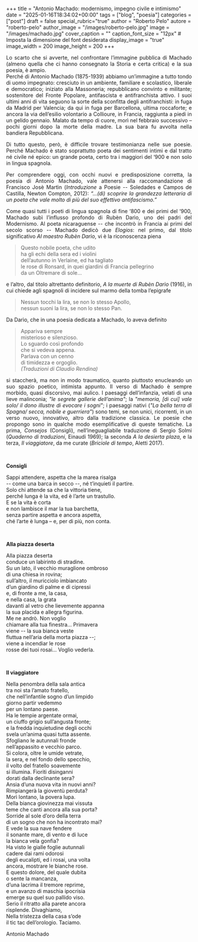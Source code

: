 +++
title = "Antonio Machado: modernismo, impegno civile e intimismo"
date = "2025-01-16T18:34:02+00:00"
tags = ["blog", "poesia"]
categories = ["post"]
draft = false
special_rubric="true"
author = "Roberto Pelo"
autore = "roberto-pelo"
author_image = "/images/roberto-pelo.jpg"
image = "/images/machado.jpg"
cover_caption = ""
caption_font_size = "12px"  # Imposta la dimensione del font desiderata
display_image = "true"
image_width = 200
image_height = 200
+++

<div style="text-align: justify">



Lo scarto che si avverte, nel confrontare l’immagine pubblica di Machado (almeno quella che ci hanno consegnato la Storia e certa critica) e la sua poesia, è ampio.  
Perché di Antonio Machado (1875-1939) abbiamo un’immagine a tutto tondo di uomo impegnato: cresciuto in un ambiente, familiare e scolastico, liberale e democratico; iniziato alla Massoneria; repubblicano convinto e militante; sostenitore del Fronte Popolare, antifascista e antifranchista attivo. I suoi ultimi anni di vita seguono la sorte della sconfitta degli antifranchisti: in fuga da Madrid per Valencia; da qui in fuga per Barcellona, ultima roccaforte; e ancora la via dell’esilio volontario a Collioure, in Francia, raggiunta a piedi in un gelido gennaio. Malato da tempo di cuore, morì nel febbraio successivo – pochi giorni dopo la morte della madre. La sua bara fu avvolta nella bandiera Repubblicana.  

Di tutto questo, però, è difficile trovare testimonianza nelle sue poesie. Perché Machado è stato soprattutto poeta dei sentimenti intimi e dal tratto né civile né epico: un grande poeta, certo tra i maggiori del ‘900 e non solo in lingua spagnola.  

Per comprendere oggi, con occhi nuovi e predisposizione corretta, la poesia di Antonio Machado, vale attenersi alla raccomandazione di Francisco Josè Martìn (*Introduzione* a Poesie -- Soledades e Campos de Castilla, Newton Compton, 2012): *“…(di) scoprire la grandezza letteraria di un poeta che vale molto di più del suo effettivo antifascismo.”*  

Come quasi tutti i poeti di lingua spagnola di fine ‘800 e dei primi del ‘900, Machado subì l’influsso profondo di Rubèn Darìo, uno dei padri del Modernismo. Al poeta nicaraguense -- che incontrò in Francia ai primi del secolo scorso -- Machado dedicò due *Elogios*: nel primo, dal titolo significativo *Al maestro Rubèn Darìo*, vi è la riconoscenza piena  

>Questo nobile poeta, che udito  
ha gli echi della sera ed i violini  
dell’autunno in Verlaine, ed ha tagliato  
le rose di Ronsard, in quei giardini
di Francia pellegrino  
da un Oltremare di sole…  

e l’altro, dal titolo altrettanto definitorio, *A la muerte di Rubèn Darìo* (1916), in cui chiede agli spagnoli di incidere sul marmo della tomba l’epigrafe

>Nessun tocchi la lira, se non lo stesso Apollo,  
nessun suoni la lira, se non lo stesso Pan.

Da Darìo, che in una poesia dedicata a Machado, lo aveva definito

>Appariva sempre  
misterioso e silenzioso.  
Lo sguardo così profondo  
che si vedeva appena.  
Parlava con un cenno  
di timidezza e orgoglio.  
*(Traduzioni di Claudio Rendina)*  

si staccherà, ma non in modo traumatico, quanto piuttosto enucleando un suo spazio poetico, intimista appunto.
Il verso di Machado è sempre morbido, quasi discorsivo, mai aulico. I paesaggi dell’infanzia, velati di una lieve malinconia; *"le segrete gallerie dell’anima"*; la *"memoria, [di cui] vale solo/ il dono illustre di evocare i sogni"*; i paesaggi nativi (*"La bella terra di Spagna/ secca, nobile e guerriera"*) sono temi, se non unici, ricorrenti, in un verso nuovo, innovativo, altro dalla tradizione classica.
Le poesie che propongo sono in qualche modo esemplificative di queste tematiche. La prima, *Consejos* (Consigli), nell’ineguagliabile traduzione di Sergio Solmi (*Quaderno di traduzioni*, Einaudi 1969); la seconda *A la desierta plaza*, e la terza, *Il viaggiatore*, da me curate (*Briciole di tempo*, Aletti 2017).


</br>

**Consigli**

Sappi attendere, aspetta che la marea risalga  
-- come una barca in secco --, né t’inquieti il partire.    
Solo chi attende sa che la vittoria tiene,  
perché lunga è la vita, ed è l’arte un trastullo.  
E se la vita è corta  
e non lambisce il mar la tua barchetta,  
senza partire aspetta e ancora aspetta,  
ché l’arte è lunga – e, per di più, non conta.  


</br>


**Alla piazza deserta**

Alla piazza deserta  
conduce un labirinto di stradine.  
Su un lato, il vecchio muraglione ombroso  
di una chiesa in rovina;  
sull’altro, il muricciolo imbiancato  
d’un giardino di palme e di cipressi  
e, di fronte a me, la casa,  
e nella casa, la grata  
davanti al vetro che lievemente appanna  
la sua placida e allegra figurina.  
Me ne andrò. Non voglio  
chiamare alla tua finestra… Primavera  
viene -- la sua bianca veste  
fluttua nell’aria della morta piazza --;  
viene a incendiar le rose  
rosse dei tuoi rosai… Voglio vederla.  

</br>

**Il viaggiatore**

Nella penombra della sala antica  
tra noi sta l’amato fratello,  
che nell’infantile sogno d’un limpido  
giorno partir vedemmo  
per un lontano paese.  
Ha le tempie argentate ormai,  
un ciuffo grigio sull’angusta fronte;  
e la fredda inquietudine degli occhi  
svela un’anima quasi tutta assente.  
Sfogliano le autunnali fronde  
nell’appassito e vecchio parco.  
Si colora, oltre le umide vetrate,  
la sera, e nel fondo dello specchio,  
il volto del fratello soavemente  
si illumina. Fioriti disinganni  
dorati dalla declinante sera?  
Ansia d’una nuova vita in nuovi anni?  
Rimpiangerà la gioventù perduta?  
Morì lontano, la povera lupa.  
Della bianca giovinezza mai vissuta  
teme che canti ancora alla sua porta?  
Sorride al sole d’oro della terra  
di un sogno che non ha incontrato mai?  
E vede la sua nave fendere  
il sonante mare, di vento e di luce  
la bianca vela gonfia?  
Ha visto le gialle foglie autunnali  
cadere dai rami odorosi  
degli eucalipti, ed i rosai, una volta  
ancora, mostrare le bianche rose.  
E questo dolore, del quale dubita  
o sente la mancanza,  
d’una lacrima il tremore reprime,  
e un avanzo di maschia ipocrisia  
emerge su quel suo pallido viso.  
Serio il ritratto alla parete ancora  
risplende. Divaghiamo,  
Nella tristezza della casa s’ode  
il tic tac dell’orologio. Taciamo.  


Antonio Machado  
